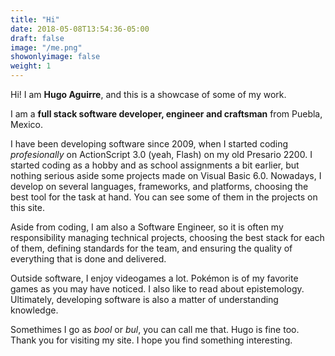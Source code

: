 ```yaml
---
title: "Hi"
date: 2018-05-08T13:54:36-05:00
draft: false
image: "/me.png"
showonlyimage: false
weight: 1
---
```


Hi! I am **Hugo Aguirre**, and this is a showcase of some of my work. 
<!--more-->

I am a **full stack software developer, engineer and craftsman** from Puebla, Mexico. 

I have been developing software since 2009, when I started coding _profesionally_ on ActionScript 3.0 (yeah, Flash) on my old Presario 2200. I started coding as a hobby and as school assignments a bit earlier, but nothing serious aside some projects made on Visual Basic 6.0. Nowadays, I develop on several languages, frameworks, and platforms, choosing the best tool for the task at hand. You can see some of them in the projects on this site.

Aside from coding, I am also a Software Engineer, so it is often my responsibility managing technical projects, choosing the best stack for each of them, defining standards for the team, and ensuring the quality of everything that is done and delivered.

Outside software, I enjoy videogames a lot. Pokémon is of my favorite games as you may have noticed. I also like to read about epistemology. Ultimately, developing software is also a matter of understanding knowledge.

Somethimes I go as _bool_ or _bul_, you can call me that. Hugo is fine too. Thank you for visiting my site. I hope you find something interesting.
